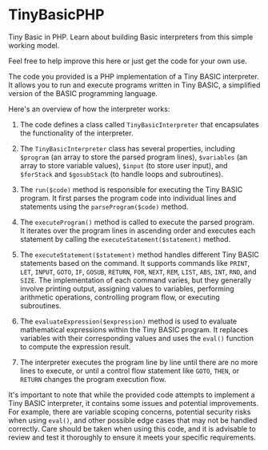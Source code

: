 # TinyBasicPHP
Tiny Basic in PHP. Learn about building Basic interpreters from this simple working model.

Feel free to help improve this here or just get the code for your own use.


The code you provided is a PHP implementation of a Tiny BASIC interpreter. It allows you to run and execute programs written in Tiny BASIC, a simplified version of the BASIC programming language.

Here's an overview of how the interpreter works:

1. The code defines a class called `TinyBasicInterpreter` that encapsulates the functionality of the interpreter.

2. The `TinyBasicInterpreter` class has several properties, including `$program` (an array to store the parsed program lines), `$variables` (an array to store variable values), `$input` (to store user input), and `$forStack` and `$gosubStack` (to handle loops and subroutines).

3. The `run($code)` method is responsible for executing the Tiny BASIC program. It first parses the program code into individual lines and statements using the `parseProgram($code)` method.

4. The `executeProgram()` method is called to execute the parsed program. It iterates over the program lines in ascending order and executes each statement by calling the `executeStatement($statement)` method.

5. The `executeStatement($statement)` method handles different Tiny BASIC statements based on the command. It supports commands like `PRINT`, `LET`, `INPUT`, `GOTO`, `IF`, `GOSUB`, `RETURN`, `FOR`, `NEXT`, `REM`, `LIST`, `ABS`, `INT`, `RND`, and `SIZE`. The implementation of each command varies, but they generally involve printing output, assigning values to variables, performing arithmetic operations, controlling program flow, or executing subroutines.

6. The `evaluateExpression($expression)` method is used to evaluate mathematical expressions within the Tiny BASIC program. It replaces variables with their corresponding values and uses the `eval()` function to compute the expression result.

7. The interpreter executes the program line by line until there are no more lines to execute, or until a control flow statement like `GOTO`, `THEN`, or `RETURN` changes the program execution flow.

It's important to note that while the provided code attempts to implement a Tiny BASIC interpreter, it contains some issues and potential improvements. For example, there are variable scoping concerns, potential security risks when using `eval()`, and other possible edge cases that may not be handled correctly. Care should be taken when using this code, and it is advisable to review and test it thoroughly to ensure it meets your specific requirements.
